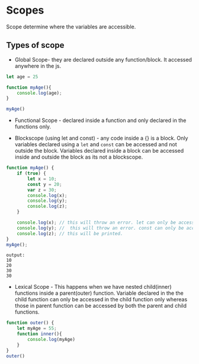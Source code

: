 # Scopes
Scope determine where the variables are accessible.

## Types of scope
- Global Scope-  they are declared outside any function/block. It accessed anywhere in the js.  
```js
let age = 25

function myAge(){
    console.log(age);
}

myAge()
```

- Functional Scope - declared inside a function and only declared in the functions only.  

- Blockscope (using let and const) - any code inside a {} is a block. Only variables declared using a `let` and `const` can be accessed and not outside the block. Variables declared inside a block can be accessed inside and outside the block as its not a blockscope.
```js
function myAge() {
    if (true) {
        let x = 10;
        const y = 20;
        var z = 30;
        console.log(x); 
        console.log(y); 
        console.log(z); 
    }

    console.log(x); // this will throw an error. let can only be accessed inside the block.
    console.log(y); //  this will throw an error. const can only be accessed inside the block.
    console.log(z); // this will be printed.
}
myAge();
```
    output:
    10
    20
    30
    30

- Lexical Scope -  This happens when we have nested child(inner) functions inside a parent(outer) function. Variable declared in the the child function can only be accessed in the child function only whereas those in parent function can be accessed by both the parent and child functions.
```js
function outer() {
    let myAge = 55;
    function inner(){
        console.log(myAge)
    }
}
outer()